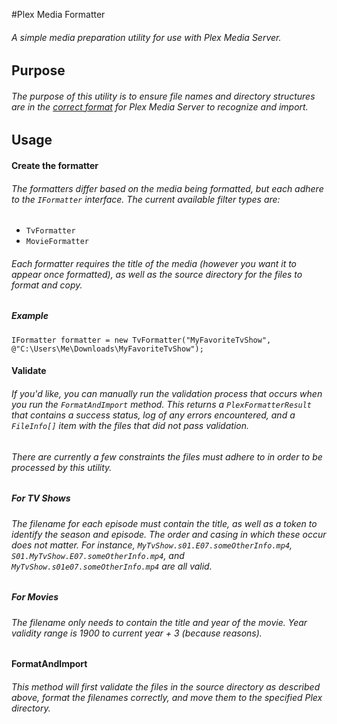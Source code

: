 #Plex Media Formatter

###### A simple media preparation utility for use with Plex Media Server.

## Purpose
###### The purpose of this utility is to ensure file names and directory structures are in the [correct format](https://support.plex.tv/hc/en-us/categories/200028098-Media-Preparation) for Plex Media Server to recognize and import.

## Usage
#### Create the formatter
###### The formatters differ based on the media being formatted, but each adhere to the `IFormatter` interface. The current available filter types are:
- `TvFormatter`
- `MovieFormatter`

###### Each formatter requires the title of the media (however you want it to appear once formatted), as well as the source directory for the files to format and copy.

##### Example

```
IFormatter formatter = new TvFormatter("MyFavoriteTvShow", @"C:\Users\Me\Downloads\MyFavoriteTvShow");
```

#### Validate
###### If you'd like, you can manually run the validation process that occurs when you run the `FormatAndImport` method. This returns a `PlexFormatterResult` that contains a success status, log of any errors encountered, and a `FileInfo[]` item with the files that did not pass validation.

###### There are currently a few constraints the files must adhere to in order to be processed by this utility.

##### For TV Shows
###### The filename for each episode must contain the title, as well as a token to identify the season and episode. The order and casing in which these occur does not matter. For instance, `MyTvShow.s01.E07.someOtherInfo.mp4`, `S01.MyTvShow.E07.someOtherInfo.mp4`, and `MyTvShow.s01e07.someOtherInfo.mp4` are all valid.

##### For Movies
###### The filename only needs to contain the title and year of the movie. Year validity range is 1900 to current year + 3 (because reasons).

#### FormatAndImport
###### This method will first validate the files in the source directory as described above, format the filenames correctly, and move them to the specified Plex directory.